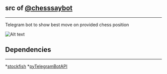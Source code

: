 ## src of [@chesssaybot](https://telegram.me/chesssaybot)
----------

Telegram bot to show best move on provided chess position

![Alt text](telegram-chessbot/example.png?raw=true "Alt texs")

## Dependencies
----------

*[stockfish](https://github.com/Dani4kor/stockfishpy)
*[pyTelegramBotAPI](https://github.com/eternnoir/pyTelegramBotAPI)

